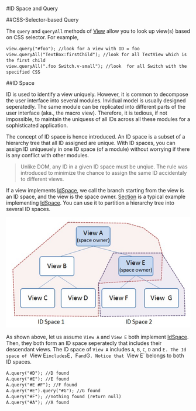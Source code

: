 #ID Space and Query

##CSS-Selector-based Query

The `query` and `queryAll` methods of [View](api:view) allow you to look up view(s) based on CSS selector. For example,

    view.query("#foo"); //look for a view with ID = foo
    view.queryAll("TextBox:firstChild"); //look for all TextView which is the first child
    view.queryAll(".foo Switch.v-small"); //look  for all Switch with the specified CSS

##ID Space

ID is used to identify a view uniquely. However, it is common to decompose the user interface into several modules. Invidual model is usually designed seperatedly. The same module can be replicated into different parts of the user interface (aka., the macro view). Therefore, it is tedious, if not impossible, to maintain the uniquess of all IDs across all these modules for a sophisticated application.

The concept of ID space is hence introduced. An ID space is a subset of a hierarchy tree that all ID assigned are unique. With ID spaces, you can assign ID uniqueuely in one ID space (of a module) without worrying if there is any conflict with other modules.

> Unlike DOM, any ID in a given ID space must be unqiue. The rule was introduced to minimize the chance to assign the same ID accidentaly to different views.

If a view implements [IdSpace](api:view), we call the branch starting from the view is an ID space, and the view is the space owner. [Section](api:view) is a typical example implementing [IdSpace](api:view). You can use it to partition a hierarchy tree into several ID spaces.

![ID Spaces](idspace.jpg?raw=true)

As shown above, let us assume `View A` and `View E` both implement [IdSpace](api:view). Then, they both form an ID space seperatedly that includes their descendant views. The ID space of `View A` includes `A`,  `B`, `C`, `D` and `E. The Id space of `View E` includes `E`, `F` and `G`. Notice that `View E` belongs to both ID spaces.

    A.query("#D"); //D found
    A.query("#E"); //E found
    A.query("#E #F"); //F found
    A.query("#E").query("#G"); //G found
    A.query("#F"); //nothing found (return null)
    A.query("#A"); //A found

